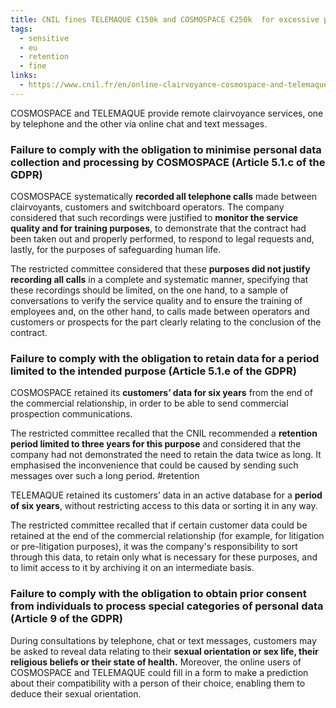 ```yaml
---
title: CNIL fines TELEMAQUE €150k and COSMOSPACE €250k  for excessive personal data retention, collection of sensitive data
tags:
  - sensitive
  - eu
  - retention
  - fine
links:
  - https://www.cnil.fr/en/online-clairvoyance-cosmospace-and-telemaque-fined-eu250000-and-eu150000
---
```

COSMOSPACE and TELEMAQUE provide remote clairvoyance services, one by telephone and the other via online chat and text messages.

### Failure to comply with the obligation to minimise personal data collection and processing by COSMOSPACE (Article 5.1.c of the GDPR)

COSMOSPACE systematically **recorded all telephone calls** made between clairvoyants, customers and switchboard operators. The company considered that such recordings were justified to **monitor the service quality and for training purposes**, to demonstrate that the contract had been taken out and properly performed, to respond to legal requests and, lastly, for the purposes of safeguarding human life.

The restricted committee considered that these **purposes did not justify recording all calls** in a complete and systematic manner, specifying that these recordings should be limited, on the one hand, to a sample of conversations to verify the service quality and to ensure the training of employees and, on the other hand, to calls made between operators and customers or prospects for the part clearly relating to the conclusion of the contract. 

### Failure to comply with the obligation to retain data for a period limited to the intended purpose (Article 5.1.e of the GDPR)

COSMOSPACE retained its **customers’ data for six years** from the end of the commercial relationship, in order to be able to send commercial prospection communications.

The restricted committee recalled that the CNIL recommended a **retention period limited to three years for this purpose** and considered that the company had not demonstrated the need to retain the data twice as long. It emphasised the inconvenience that could be caused by sending such messages over such a long period. #retention 

TELEMAQUE retained its customers’ data in an active database for a **period of six years**, without restricting access to this data or sorting it in any way.

The restricted committee recalled that if certain customer data could be retained at the end of the commercial relationship (for example, for litigation or pre-litigation purposes), it was the company's responsibility to sort through this data, to retain only what is necessary for these purposes, and to limit access to it by archiving it on an intermediate basis.

### Failure to comply with the obligation to obtain prior consent from individuals to process special categories of personal data (Article 9 of the GDPR)

During consultations by telephone, chat or text messages, customers may be asked to reveal data relating to their **sexual orientation or sex life, their religious beliefs or their state of health.** Moreover, the online users of COSMOSPACE and TELEMAQUE could fill in a form to make a prediction about their compatibility with a person of their choice, enabling them to deduce their sexual orientation.